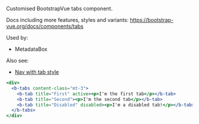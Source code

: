 Customised BootstrapVue tabs component.

Docs including more features, styles and variants: https://bootstrap-vue.org/docs/components/tabs

Used by:
- MetadataBox

Also see:
- [Nav with tab style](/#/Style/Bootstrap%20Vue?id=nav)

```jsx
<div>
  <b-tabs content-class="mt-3">
    <b-tab title="First" active><p>I'm the first tab</p></b-tab>
    <b-tab title="Second"><p>I'm the second tab</p></b-tab>
    <b-tab title="Disabled" disabled><p>I'm a disabled tab!</p></b-tab>
  </b-tabs>
</div>
```
